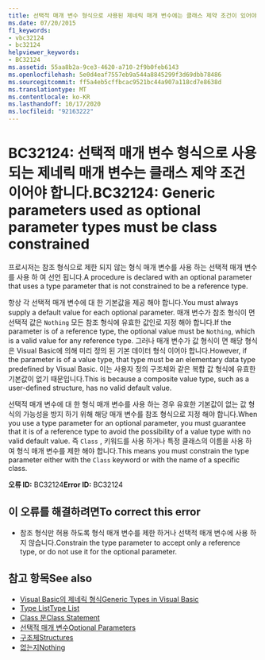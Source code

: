 ```yaml
---
title: 선택적 매개 변수 형식으로 사용된 제네릭 매개 변수에는 클래스 제약 조건이 있어야 합니다.
ms.date: 07/20/2015
f1_keywords:
- vbc32124
- bc32124
helpviewer_keywords:
- BC32124
ms.assetid: 55aa8b2a-9ce3-4620-a710-2f9b0feb6143
ms.openlocfilehash: 5e0d4eaf7557eb9a544a8845299f3d69dbb78486
ms.sourcegitcommit: ff5a4eb5cffbcac9521bc44a907a118cd7e8638d
ms.translationtype: MT
ms.contentlocale: ko-KR
ms.lasthandoff: 10/17/2020
ms.locfileid: "92163222"
---
```

# <a name="bc32124-generic-parameters-used-as-optional-parameter-types-must-be-class-constrained"></a><span data-ttu-id="a5bea-102">BC32124: 선택적 매개 변수 형식으로 사용 되는 제네릭 매개 변수는 클래스 제약 조건 이어야 합니다.</span><span class="sxs-lookup"><span data-stu-id="a5bea-102">BC32124: Generic parameters used as optional parameter types must be class constrained</span></span>

<span data-ttu-id="a5bea-103">프로시저는 참조 형식으로 제한 되지 않는 형식 매개 변수를 사용 하는 선택적 매개 변수를 사용 하 여 선언 됩니다.</span><span class="sxs-lookup"><span data-stu-id="a5bea-103">A procedure is declared with an optional parameter that uses a type parameter that is not constrained to be a reference type.</span></span>

 <span data-ttu-id="a5bea-104">항상 각 선택적 매개 변수에 대 한 기본값을 제공 해야 합니다.</span><span class="sxs-lookup"><span data-stu-id="a5bea-104">You must always supply a default value for each optional parameter.</span></span> <span data-ttu-id="a5bea-105">매개 변수가 참조 형식이 면 선택적 값은 `Nothing` 모든 참조 형식에 유효한 값인로 지정 해야 합니다.</span><span class="sxs-lookup"><span data-stu-id="a5bea-105">If the parameter is of a reference type, the optional value must be `Nothing`, which is a valid value for any reference type.</span></span> <span data-ttu-id="a5bea-106">그러나 매개 변수가 값 형식이 면 해당 형식은 Visual Basic에 의해 미리 정의 된 기본 데이터 형식 이어야 합니다.</span><span class="sxs-lookup"><span data-stu-id="a5bea-106">However, if the parameter is of a value type, that type must be an elementary data type predefined by Visual Basic.</span></span> <span data-ttu-id="a5bea-107">이는 사용자 정의 구조체와 같은 복합 값 형식에 유효한 기본값이 없기 때문입니다.</span><span class="sxs-lookup"><span data-stu-id="a5bea-107">This is because a composite value type, such as a user-defined structure, has no valid default value.</span></span>

 <span data-ttu-id="a5bea-108">선택적 매개 변수에 대 한 형식 매개 변수를 사용 하는 경우 유효한 기본값이 없는 값 형식의 가능성을 방지 하기 위해 해당 매개 변수를 참조 형식으로 지정 해야 합니다.</span><span class="sxs-lookup"><span data-stu-id="a5bea-108">When you use a type parameter for an optional parameter, you must guarantee that it is of a reference type to avoid the possibility of a value type with no valid default value.</span></span> <span data-ttu-id="a5bea-109">즉 `Class` , 키워드를 사용 하거나 특정 클래스의 이름을 사용 하 여 형식 매개 변수를 제한 해야 합니다.</span><span class="sxs-lookup"><span data-stu-id="a5bea-109">This means you must constrain the type parameter either with the `Class` keyword or with the name of a specific class.</span></span>

 <span data-ttu-id="a5bea-110">**오류 ID:** BC32124</span><span class="sxs-lookup"><span data-stu-id="a5bea-110">**Error ID:** BC32124</span></span>

## <a name="to-correct-this-error"></a><span data-ttu-id="a5bea-111">이 오류를 해결하려면</span><span class="sxs-lookup"><span data-stu-id="a5bea-111">To correct this error</span></span>

- <span data-ttu-id="a5bea-112">참조 형식만 허용 하도록 형식 매개 변수를 제한 하거나 선택적 매개 변수에 사용 하지 않습니다.</span><span class="sxs-lookup"><span data-stu-id="a5bea-112">Constrain the type parameter to accept only a reference type, or do not use it for the optional parameter.</span></span>

## <a name="see-also"></a><span data-ttu-id="a5bea-113">참고 항목</span><span class="sxs-lookup"><span data-stu-id="a5bea-113">See also</span></span>

- [<span data-ttu-id="a5bea-114">Visual Basic의 제네릭 형식</span><span class="sxs-lookup"><span data-stu-id="a5bea-114">Generic Types in Visual Basic</span></span>](../../programming-guide/language-features/data-types/generic-types.md)
- [<span data-ttu-id="a5bea-115">Type List</span><span class="sxs-lookup"><span data-stu-id="a5bea-115">Type List</span></span>](../statements/type-list.md)
- [<span data-ttu-id="a5bea-116">Class 문</span><span class="sxs-lookup"><span data-stu-id="a5bea-116">Class Statement</span></span>](../statements/class-statement.md)
- [<span data-ttu-id="a5bea-117">선택적 매개 변수</span><span class="sxs-lookup"><span data-stu-id="a5bea-117">Optional Parameters</span></span>](../../programming-guide/language-features/procedures/optional-parameters.md)
- [<span data-ttu-id="a5bea-118">구조체</span><span class="sxs-lookup"><span data-stu-id="a5bea-118">Structures</span></span>](../../programming-guide/language-features/data-types/structures.md)
- [<span data-ttu-id="a5bea-119">없는지</span><span class="sxs-lookup"><span data-stu-id="a5bea-119">Nothing</span></span>](../nothing.md)
